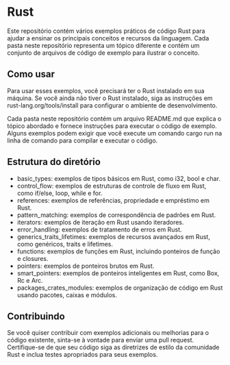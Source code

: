 # Rust
 Este repositório contém vários exemplos práticos de código Rust para ajudar a ensinar os principais conceitos e recursos da linguagem. Cada pasta neste repositório representa um tópico diferente e contém um conjunto de arquivos de código de exemplo para ilustrar o conceito.

## Como usar
Para usar esses exemplos, você precisará ter o Rust instalado em sua máquina. Se você ainda não tiver o Rust instalado, siga as instruções em rust-lang.org/tools/install para configurar o ambiente de desenvolvimento.

Cada pasta neste repositório contém um arquivo README.md que explica o tópico abordado e fornece instruções para executar o código de exemplo. Alguns exemplos podem exigir que você execute um comando cargo run na linha de comando para compilar e executar o código.

## Estrutura do diretório
- basic_types: exemplos de tipos básicos em Rust, como i32, bool e char.
- control_flow: exemplos de estruturas de controle de fluxo em Rust, como if/else, loop, while e for.
- references: exemplos de referências, propriedade e empréstimo em Rust.
- pattern_matching: exemplos de correspondência de padrões em Rust.
- iterators: exemplos de iteração em Rust usando iteradores.
- error_handling: exemplos de tratamento de erros em Rust.
- generics_traits_lifetimes: exemplos de recursos avançados em Rust, como genéricos, traits e lifetimes.
- functions: exemplos de funções em Rust, incluindo ponteiros de função e closures.
- pointers: exemplos de ponteiros brutos em Rust.
- smart_pointers: exemplos de ponteiros inteligentes em Rust, como Box, Rc e Arc.
- packages_crates_modules: exemplos de organização de código em Rust usando pacotes, caixas e módulos.
## Contribuindo
Se você quiser contribuir com exemplos adicionais ou melhorias para o código existente, sinta-se à vontade para enviar uma pull request. Certifique-se de que seu código siga as diretrizes de estilo da comunidade Rust e inclua testes apropriados para seus exemplos.
